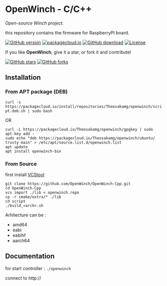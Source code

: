 # OpenWinch - C/C++
_Open-source Winch project._

this repository contains the firmware for RaspberryPI board.

[![GitHub version](https://img.shields.io/github/release/OpenWinch/OpenWinch-Cpp.svg)](https://github.com/OpenWinch/OpenWinch-Cpp/releases/latest)
[![packagecloud.io](https://img.shields.io/badge/deb-packagecloud.io-844fec.svg)](https://packagecloud.io/Theosakamg/openwinch)
[![GitHub download](https://img.shields.io/github/downloads/OpenWinch/OpenWinch-Cpp/total.svg)](https://github.com/OpenWinch/OpenWinch-Cpp/releases/latest)
[![License](https://img.shields.io/github/license/OpenWinch/OpenWinch-Cpp.svg)](LICENSE)

If you like **OpenWinch**, give it a star, or fork it and contribute!

[![GitHub stars](https://img.shields.io/github/stars/OpenWinch/OpenWinch-Cpp.svg?style=social&label=Star)](https://github.com/OpenWinch/OpenWinch-Cpp/stargazers)
[![GitHub forks](https://img.shields.io/github/forks/OpenWinch/OpenWinch-Cpp.svg?style=social&label=Fork)](https://github.com/OpenWinch/OpenWinch-Cpp/network)


## Installation

### From APT package (DEB)

```curl -s https://packagecloud.io/install/repositories/Theosakamg/openwinch/script.deb.sh | sudo bash```

OR
```
curl -L https://packagecloud.io/Theosakamg/openwinch/gpgkey | sudo apt-key add -
sudo echo "deb https://packagecloud.io/Theosakamg/openwinch/ubuntu/ trusty main" > /etc/apt/source.list.d/openwinch.list
apt update
apt install openwinch-bin
```

### From Source

first install [VCStool](https://github.com/dirk-thomas/vcstool)

```
git clone https://github.com/OpenWinch/OpenWinch-Cpp.git
cd OpenWinch-Cpp
vcs import ./lib < openwinch.repo
cp -r cmake/extra/* ./lib
cd script
./build_<arch>.sh
```

Arhitecture can be :
- amd64
- eabi
- eabihf
- aarch64

## Documentation

for start controller :
```./openwinch```

connect to http://<ip>
